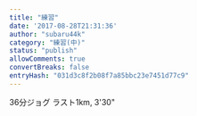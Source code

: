 ```yaml
---
title: "練習"
date: '2017-08-28T21:31:36'
author: "subaru44k"
category: "練習(中)"
status: "publish"
allowComments: true
convertBreaks: false
entryHash: "031d3c8f2b08f7a85bbc23e7451d77c9"
---
```

36分ジョグ
ラスト1km, 3'30"
